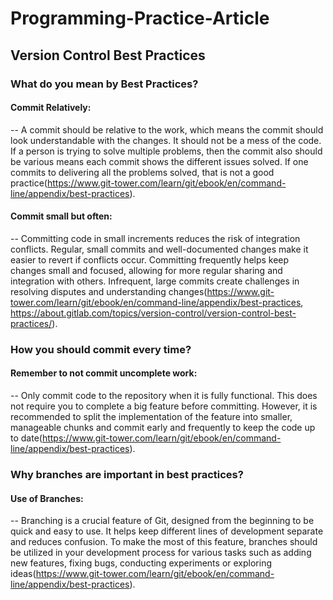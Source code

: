# Programming-Practice-Article

## Version Control Best Practices

### What do you mean by Best Practices?

#### Commit Relatively:

-- A commit should be relative to the work, which means the commit should look understandable with the changes. It should not be a mess of the code. If a person is trying to solve multiple problems, then the commit also should be various means each commit shows the different issues solved. If one commits to delivering all the problems solved, that is not a good practice(https://www.git-tower.com/learn/git/ebook/en/command-line/appendix/best-practices).

#### Commit small but often:

-- Committing code in small increments reduces the risk of integration conflicts. Regular, small commits and well-documented changes make it easier to revert if conflicts occur. Committing frequently helps keep changes small and focused, allowing for more regular sharing and integration with others. Infrequent, large commits create challenges in resolving disputes and understanding changes(https://www.git-tower.com/learn/git/ebook/en/command-line/appendix/best-practices, https://about.gitlab.com/topics/version-control/version-control-best-practices/).

### How you should commit every time?

#### Remember to not commit uncomplete work:

-- Only commit code to the repository when it is fully functional. This does not require you to complete a big feature before committing. However, it is recommended to split the implementation of the feature into smaller, manageable chunks and commit early and frequently to keep the code up to date(https://www.git-tower.com/learn/git/ebook/en/command-line/appendix/best-practices).

### Why branches are important in best practices?

#### Use of Branches:

-- Branching is a crucial feature of Git, designed from the beginning to be quick and easy to use. It helps keep different lines of development separate and reduces confusion. To make the most of this feature, branches should be utilized in your development process for various tasks such as adding new features, fixing bugs, conducting experiments or exploring ideas(https://www.git-tower.com/learn/git/ebook/en/command-line/appendix/best-practices).